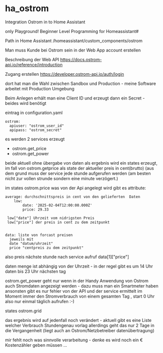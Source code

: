 # ha_ostrom
Integration Ostrom in to Home Assistant

only Playground!
Beginner Level Programming for Homeassistant#

Path in Home Assistant 
/homeassistant/custom_components/ostrom

Man muss Kunde bei Ostrom sein
in der Web App account erstellen

Beschreibung der Web API https://docs.ostrom-api.io/reference/introduction

Zugang erstellen https://developer.ostrom-api.io/auth/login

dort hat man die Wahl zwischen Sandbox und Production - meine Software arbeitet mit Production Umgebung

Beim Anlegen erhält man eine Client ID und erzeugt dann ein Secret - beides wird benötigt

eintrag in configuration.yaml
```
ostrom:
  apiuser: "ostrom_user_id"
  apipass: "ostrom_secret"
```


 es werden 2 services erzeugt 
-   ostrom.get_price
-   ostrom.get_power

beide aktuell ohne übergabe von daten
als ergebnis wird ein states erzeugt, im fall von ostrom.getprice
als state der aktueller preis in cent(brutto) 
(aus dem grund muss der service jede stunde aufgerufen werden 
(am besten nicht zur vollen strunde sondern eine minute verzögert.)

im states ostrom.price was von der Api angelegt wird gibt es attribute:
```
average: durchschnittspreis in cent von den gelieferten  Daten
	low: 
		date: '2025-02-04T12:00:00.000Z'
		price: 29.33
		
 low["date"] Uhrzeit vom nidrigsten Preis  
 low["price"] der preis in cent zu dem zeitpunkt

 
data: liste von forcast preisen
  jeweils mit
  date "datum/uhrzeit"
  price "centpreis zu dem zeitpunkt"
```
also preis nächste stunde nach service aufruf
data[1]["price"] 

daten menge ist abhängig von der Uhrzeit - in der regel gibt es um 14 Uhr daten bis 23 Uhr nächsten tag

ostrom.get_power geht nur wenn in der Handy Anwendung von Ostrom auch Stromdaten angezeigt werden - dazu muss man ein Smartmeter haben
ansonsten gibt es nur fehler von der API
und der service ermittelt im Moment immer den Stromverbrauch von einem gesamten Tag , start 0 Uhr 
also nur einmal täglich aufrufen :-) 

states ostrom.grid

das ergebnis wird auf jedenfall noch verändert - aktuell gibt es eine Liste welcher Verbrauch Stundengenau vorlag
allerdings geht das nur 2 Tage in die Vergangenheit (liegt auch an Ostrom/Netzbetreiber datenübertragung)

mir fehlt noch was sinnvolle verarbeitung - denke es wird noch ein € Kostenzähler geben müssen ...
